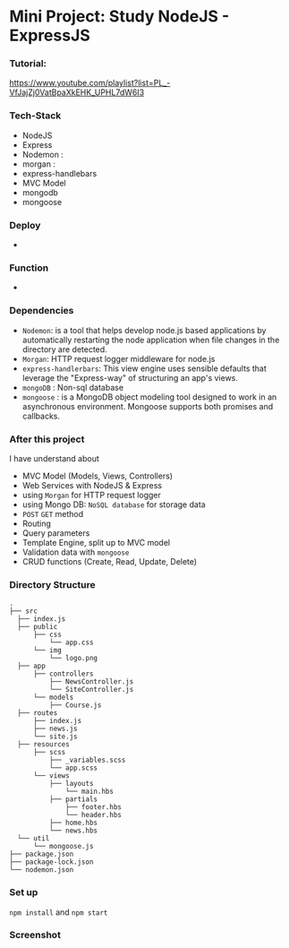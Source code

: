 # Mini Project: Study NodeJS - ExpressJS

### Tutorial:

https://www.youtube.com/playlist?list=PL_-VfJajZj0VatBpaXkEHK_UPHL7dW6I3

### Tech-Stack

- NodeJS
- Express
- Nodemon :
- morgan :
- express-handlebars
- MVC Model
- mongodb
- mongoose

### Deploy

-

### Function

-

### Dependencies

- `Nodemon`: is a tool that helps develop node.js based applications by automatically restarting the node application when file changes in the directory are detected.
- `Morgan`: HTTP request logger middleware for node.js
- `express-handlerbars`: This view engine uses sensible defaults that leverage the "Express-way" of structuring an app's views.
- `mongoDB` : Non-sql database
- `mongoose` : is a MongoDB object modeling tool designed to work in an asynchronous environment. Mongoose supports both promises and callbacks.

### After this project

I have understand about

- MVC Model (Models, Views, Controllers)
- Web Services with NodeJS & Express
- using `Morgan` for HTTP request logger
- using Mongo DB: `NoSQL database` for storage data
- `POST` `GET` method
- Routing
- Query parameters
- Template Engine, split up to MVC model
- Validation data with `mongoose`
- CRUD functions (Create, Read, Update, Delete)

### Directory Structure

```
.
├── src
  ├── index.js
  ├── public
      ├── css
          └── app.css
      └── img
          └── logo.png
  ├── app
      ├── controllers
          ├── NewsController.js
          └── SiteController.js
      └── models
          ├── Course.js
  ├── routes
      ├── index.js
      ├── news.js
      └── site.js
  ├── resources
      ├── scss
          ├── _variables.scss
          └── app.scss
      └── views
          ├── layouts
              └── main.hbs
          ├── partials
              ├── footer.hbs
              └── header.hbs
          ├── home.hbs
          └── news.hbs
  └── util
      └── mongoose.js
├── package.json
├── package-lock.json
└── nodemon.json
```

### Set up

`npm install` and `npm start`

### Screenshot
